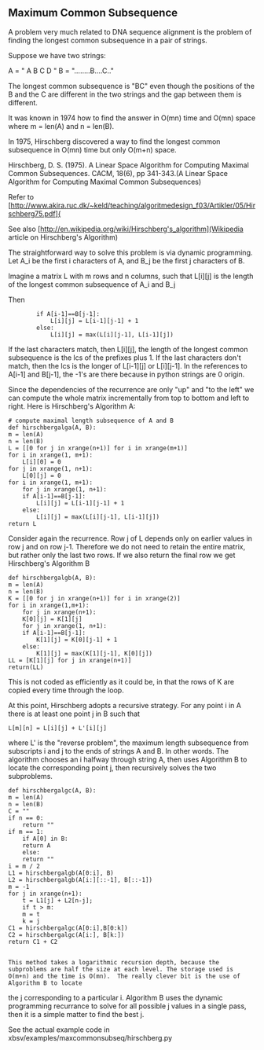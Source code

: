 ## Maximum Common Subsequence

A problem very much related to DNA sequence alignment is the problem of finding the longest common subsequence in a pair of strings.

Suppose we have two strings:

A = "   A  B   C    D  "
B = "........B....C.."

The longest common subsequence is "BC" even though the positions of the B and the C are different in the two strings and the gap between them is different.

It was known in 1974 how to find the answer in O(mn) time and O(mn) space where m = len(A) and n = len(B).

In 1975, Hirschberg discovered a way to find the longest common subsequence in O(mn) time but only O(m+n) space.

Hirschberg, D. S. (1975). A Linear Space Algorithm for Computing Maximal Common Subsequences. CACM, 18(6), pp 341-343.(A Linear Space Algorithm for Computing Maximal Common Subsequences)

Refer to [http://www.akira.ruc.dk/~keld/teaching/algoritmedesign_f03/Artikler/05/Hirschberg75.pdf]{

See also [http://en.wikipedia.org/wiki/Hirschberg's_algorithm](Wikipedia article on Hirschberg's Algorithm)

The straightforward way to solve this problem is via dynamic programming.   Let A_i be the first i characters of A, and B_j be the first j characters of B.

 Imagine a matrix L with m rows and n columns, such that L[i][j] is the length of the longest common subsequence of A_i and B_j

Then

            if A[i-1]==B[j-1]:
                L[i][j] = L[i-1][j-1] + 1
            else:
                L[i][j] = max(L[i][j-1], L[i-1][j])

If the last characters match, then L[i][j], the length of the longest common subsequence is the lcs of the prefixes plus 1.  If the last characters don't match, then the lcs is the longer of L[i-1][j] or L[i][j-1].  In the references to A[i-1] and B[j-1], the -1's are there because in python strings are 0 origin.

Since the dependencies of the recurrence are only "up" and "to the left" we can compute the whole matrix incrementally from top to bottom and left to right. Here is Hirschberg's Algorithm A:

    # compute maximal length subsequence of A and B
    def hirschbergalga(A, B):
	m = len(A)
	n = len(B)
	L = [[0 for j in xrange(n+1)] for i in xrange(m+1)]
	for i in xrange(1, m+1):
	    L[i][0] = 0
	for j in xrange(1, n+1):
	    L[0][j] = 0
	for i in xrange(1, m+1):
	    for j in xrange(1, n+1):
		if A[i-1]==B[j-1]:
		    L[i][j] = L[i-1][j-1] + 1
		else:
		    L[i][j] = max(L[i][j-1], L[i-1][j])
	return L

Consider again the recurrence. Row j of L depends only on earlier values in row j and on row j-1. Therefore we do not need to retain the entire matrix, but rather only the last two rows.  If we also return the final row we get Hirschberg's Algorithm B

    def hirschbergalgb(A, B):
	m = len(A)
	n = len(B)
	K = [[0 for j in xrange(n+1)] for i in xrange(2)]
	for i in xrange(1,m+1):
	    for j in xrange(n+1):
		K[0][j] = K[1][j]
	    for j in xrange(1, n+1):
		if A[i-1]==B[j-1]:
		    K[1][j] = K[0][j-1] + 1
		else:
		    K[1][j] = max(K[1][j-1], K[0][j])
	LL = [K[1][j] for j in xrange(n+1)]
	return(LL)


This is not coded as efficiently as it could be, in that the rows of K are copied every time through the loop.

At this point, Hirschberg adopts a recursive strategy.  For any point i in A there is at least one point j in B
such that

    L[m][n] = L[i][j] + L'[i][j]  

where L' is the "reverse problem", the maximum length subsequence from subscripts i and j to the ends of strings A and B.  In other words.   The algorithm chooses an i halfway through string A, then uses Algorithm B to locate the corresponding point j, then recursively solves the two subproblems.


    def hirschbergalgc(A, B):
	m = len(A)
	n = len(B)
	C = ""
	if n == 0:
	    return ""
	if m == 1:
	    if A[0] in B:
		return A
	    else:
		return ""
	i = m / 2
	L1 = hirschbergalgb(A[0:i], B)
	L2 = hirschbergalgb(A[i:][::-1], B[::-1])
	m = -1
	for j in xrange(n+1):
	    t = L1[j] + L2[n-j];
	    if t > m:
		m = t
		k = j
	C1 = hirschbergalgc(A[0:i],B[0:k])
	C2 = hirschbergalgc(A[i:], B[k:])
	return C1 + C2


    This method takes a logarithmic recursion depth, because the subproblems are half the size at each level. The storage used is O(m+n) and the time is O(mn).  The really clever bit is the use of Algorithm B to locate
the j corresponding to a particular i.  Algorithm B uses the dynamic programming recurrance to solve for all possible j values in a single pass, then it is a simple matter to find the best j.

See the actual example code in xbsv/examples/maxcommonsubseq/hirschberg.py
